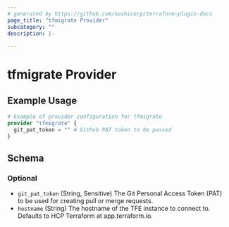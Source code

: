 ```yaml
---
# generated by https://github.com/hashicorp/terraform-plugin-docs
page_title: "tfmigrate Provider"
subcategory: ""
description: |-
  
---
```


# tfmigrate Provider



## Example Usage

```terraform
# Example of provider configuration for tfmigrate
provider "tfmigrate" {
  git_pat_token = "" # Github PAT token to be passed
}
```

<!-- schema generated by tfplugindocs -->
## Schema

### Optional

- `git_pat_token` (String, Sensitive) The Git Personal Access Token (PAT) to be used for creating pull or merge requests.
- `hostname` (String) The hostname of the TFE instance to connect to. Defaults to HCP Terraform at app.terraform.io.
